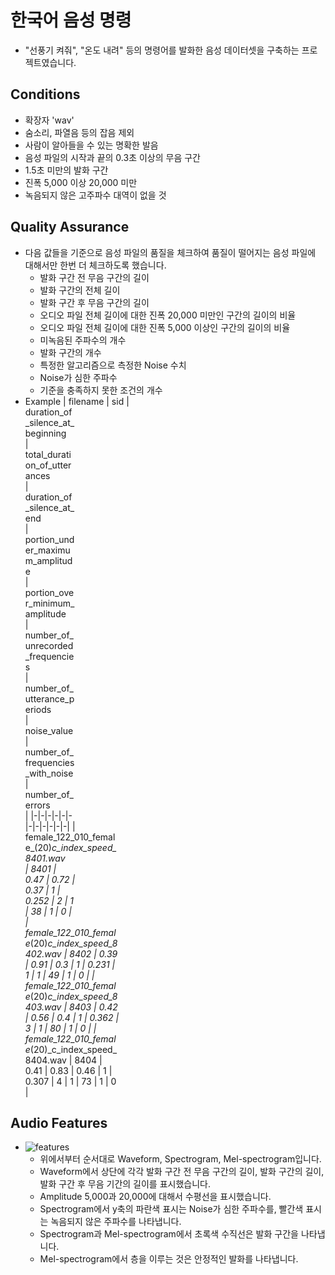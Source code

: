 # 한국어 음성 명령
- "선풍기 켜줘", "온도 내려" 등의 명령어를 발화한 음성 데이터셋을 구축하는 프로젝트였습니다.
## Conditions
- 확장자 'wav'
- 숨소리, 파열음 등의 잡음 제외
- 사람이 알아들을 수 있는 명확한 발음
- 음성 파일의 시작과 끝의 0.3초 이상의 무음 구간
- 1.5초 미만의 발화 구간
- 진폭 5,000 이상 20,000 미만
- 녹음되지 않은 고주파수 대역이 없을 것
## Quality Assurance
- 다음 값들을 기준으로 음성 파일의 품질을 체크하여 품질이 떨어지는 음성 파일에 대해서만 한번 더 체크하도록 했습니다.
  - 발화 구간 전 무음 구간의 길이
  - 발화 구간의 전체 길이
  - 발화 구간 후 무음 구간의 길이
  - 오디오 파일 전체 길이에 대한 진폭 20,000 미만인 구간의 길이의 비율
  - 오디오 파일 전체 길이에 대한 진폭 5,000 이상인 구간의 길이의 비율
  - 미녹음된 주파수의 개수
  - 발화 구간의 개수
  - 특정한 알고리즘으로 측정한 Noise 수치
  - Noise가 심한 주파수
  - 기준을 충족하지 못한 조건의 개수
- Example
  | filename | sid | <div style="width: 80px">duration_of_silence_at_beginning</div> | <div style="width: 80px">total_duration_of_utterances</div> | <div style="width: 80px">duration_of_silence_at_end</div> | <div style="width: 80px">portion_under_maximum_amplitude</div> | <div style="width: 80px">portion_over_minimum_amplitude</div> | <div style="width: 80px">number_of_unrecorded_frequencies</div> | <div style="width: 80px">number_of_utterance_periods</div> | <div style="width: 80px">noise_value | <div style="width: 80px">number_of_frequencies_with_noise</div> | <div style="width: 80px">number_of_errors</div> |
  |-|-|-|-|-|-|-|-|-|-|-|-|
  | <div style="width:150px">female_122_010_female_(20)_c_index_speed_8401.wav</div> | 8401 | 0.47 | 0.72 | 0.37 | 1 | 0.252 | 2 | 1 | 38 | 1 | 0 |
  | <div style="width:150px">female_122_010_female_(20)_c_index_speed_8402.wav | 8402 | 0.39 | 0.91 | 0.3 | 1 | 0.231 | 1 | 1 | 49 | 1 | 0 |
  | <div style="width:150px">female_122_010_female_(20)_c_index_speed_8403.wav | 8403 | 0.42 | 0.56 | 0.4 | 1 | 0.362 | 3 | 1 | 80 | 1 | 0 |
  | <div style="width:150px">female_122_010_female_(20)_c_index_speed_8404.wav | 8404 | 0.41 | 0.83 | 0.46 | 1 | 0.307 | 4 | 1 | 73 | 1 | 0 |
## Audio Features
- ![features](https://i.imgur.com/tXk4ppa.png)
  - 위에서부터 순서대로 Waveform, Spectrogram, Mel-spectrogram입니다.
  - Waveform에서 상단에 각각 발화 구간 전 무음 구간의 길이, 발화 구간의 길이, 발화 구간 후 무음 기간의 길이를 표시했습니다.
  - Amplitude 5,000과 20,000에 대해서 수평선을 표시했습니다.
  - Spectrogram에서 y축의 파란색 표시는 Noise가 심한 주파수를, 빨간색 표시는 녹음되지 않은 주파수를 나타냅니다.
  - Spectrogram과 Mel-spectrogram에서 초록색 수직선은 발화 구간을 나타냅니다.
  - Mel-spectrogram에서 층을 이루는 것은 안정적인 발화를 나타냅니다.
